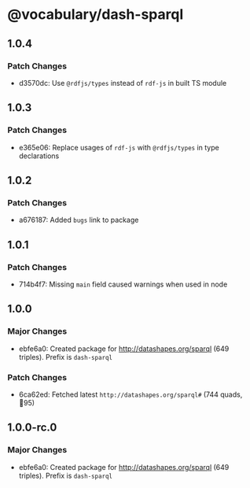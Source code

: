 # @vocabulary/dash-sparql

## 1.0.4

### Patch Changes

- d3570dc: Use `@rdfjs/types` instead of `rdf-js` in built TS module

## 1.0.3

### Patch Changes

- e365e06: Replace usages of `rdf-js` with `@rdfjs/types` in type declarations

## 1.0.2

### Patch Changes

- a676187: Added `bugs` link to package

## 1.0.1

### Patch Changes

- 714b4f7: Missing `main` field caused warnings when used in node

## 1.0.0

### Major Changes

- ebfe6a0: Created package for http://datashapes.org/sparql (649 triples). Prefix is `dash-sparql`

### Patch Changes

- 6ca62ed: Fetched latest `http://datashapes.org/sparql#` (744 quads, 🔺95)

## 1.0.0-rc.0

### Major Changes

- ebfe6a0: Created package for http://datashapes.org/sparql (649 triples). Prefix is `dash-sparql`
